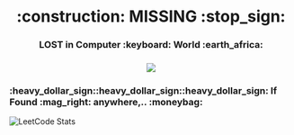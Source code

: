 <h1 align="center"> :construction: MISSING :stop_sign: </h1>
<h3 align="center"> LOST in Computer :keyboard: World :earth_africa: </h3>

<h3 align="center"> <img src="https://github.com/Senthil-Lakshmikanth/Senthil-Lakshmikanth/blob/main/Glitch.gif" /></h3>

<h3 align="left"> :heavy_dollar_sign::heavy_dollar_sign::heavy_dollar_sign: If Found :mag_right: anywhere,.. :moneybag: </h3>


![LeetCode Stats](https://leetcard.jacoblin.cool/senthil-lakshmikanth?border=0)


